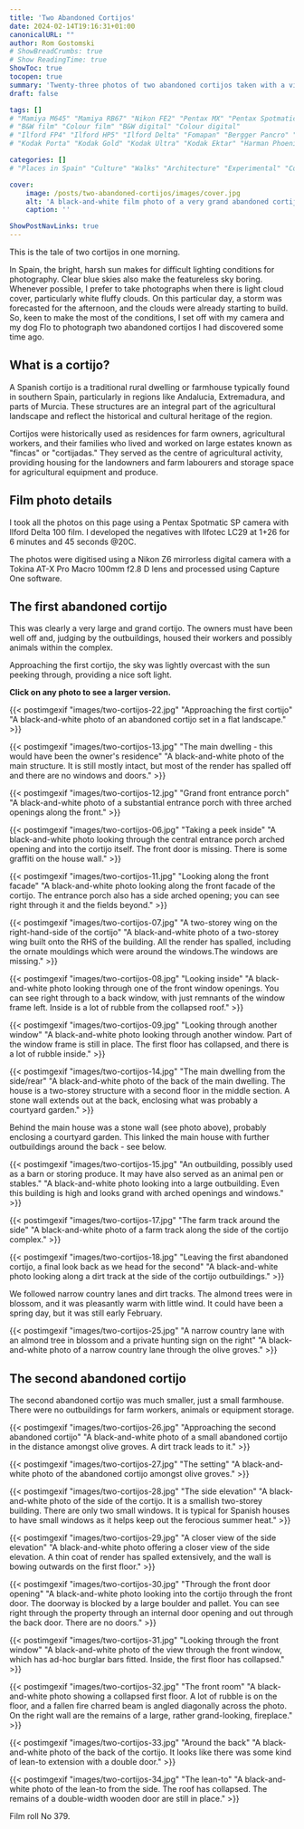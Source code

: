 ```yaml
---
title: 'Two Abandoned Cortijos'
date: 2024-02-14T19:16:31+01:00
canonicalURL: ""
author: Rom Gostomski
# ShowBreadCrumbs: true
# Show ReadingTime: true
ShowToc: true
tocopen: true
summary: 'Twenty-three photos of two abandoned cortijos taken with a vintage Pentax Spotmatic film camera during a morning walk.' # The summary appears as the Google description and also on the posts list page. If you also want it to appear on the page, use description instead of summary.
draft: false

tags: []
# "Mamiya M645" "Mamiya RB67" "Nikon FE2" "Pentax MX" "Pentax Spotmatic" "Pinhole" "Horseman VH-R" "Zeis Ikon Ikoflex" "Zeiss Super Ikonta"
# "B&W film" "Colour film" "B&W digital" "Colour digital"
# "Ilford FP4" "Ilford HP5" "Ilford Delta" "Fomapan" "Bergger Pancro" "Rollei RPX" "Kentmere"
# "Kodak Porta" "Kodak Gold" "Kodak Ultra" "Kodak Ektar" "Harman Phoenix"

categories: []
# "Places in Spain" "Culture" "Walks" "Architecture" "Experimental" "Cortijo" "Via Verde" "White village"

cover:
    image: /posts/two-abandoned-cortijos/images/cover.jpg
    alt: 'A black-and-white film photo of a very grand abandoned cortijo complex. The main house is on the left with various outbuildings to the right.'
    caption: ''

ShowPostNavLinks: true
---
```

This is the tale of two cortijos in one morning.

In Spain, the bright, harsh sun makes for difficult lighting conditions for photography. Clear blue skies also make the featureless sky boring. Whenever possible, I prefer to take photographs when there is light cloud cover, particularly white fluffy clouds. On this particular day, a storm was forecasted for the afternoon, and the clouds were already starting to build. So, keen to make the most of the conditions, I set off with my camera and my dog Flo to photograph two abandoned cortijos I had discovered some time ago.

## What is a cortijo?

A Spanish cortijo is a traditional rural dwelling or farmhouse typically found in southern Spain, particularly in regions like Andalucia, Extremadura, and parts of Murcia. These structures are an integral part of the agricultural landscape and reflect the historical and cultural heritage of the region.

Cortijos were historically used as residences for farm owners, agricultural workers, and their families who lived and worked on large estates known as "fincas" or "cortijadas." They served as the centre of agricultural activity, providing housing for the landowners and farm labourers and storage space for agricultural equipment and produce.

## Film photo details

I took all the photos on this page using a Pentax Spotmatic SP camera with Ilford Delta 100 film. I developed the negatives with Ilfotec LC29 at 1+26 for 6 minutes and 45 seconds @20C.

The photos were digitised using a Nikon Z6 mirrorless digital camera with a Tokina AT-X Pro Macro 100mm f2.8 D lens and processed using Capture One software.

## The first abandoned cortijo

This was clearly a very large and grand cortijo. The owners must have been well off and, judging by the outbuildings, housed their workers and possibly animals within the complex.

Approaching the first cortijo, the sky was lightly overcast with the sun peeking through, providing a nice soft light.

**Click on any photo to see a larger version.**

{{< postimgexif "images/two-cortijos-22.jpg" 
"Approaching the first cortijo" 
"A black-and-white photo of an abandoned cortijo set in a flat landscape." >}}

{{< postimgexif "images/two-cortijos-13.jpg" 
"The main dwelling - this would have been the owner's residence" 
"A black-and-white photo of the main structure. It is still mostly intact, but most of the render has spalled off and there are no windows and doors." >}}

{{< postimgexif "images/two-cortijos-12.jpg" 
"Grand front entrance porch" 
"A black-and-white photo of a substantial entrance porch with three arched openings along the front." >}}

{{< postimgexif "images/two-cortijos-06.jpg" 
"Taking a peek inside" 
"A black-and-white photo looking through the central entrance porch arched opening and into the cortijo itself. The front door is missing. There is some graffiti on the house wall." >}}

{{< postimgexif "images/two-cortijos-11.jpg" 
"Looking along the front facade" 
"A black-and-white photo looking along the front facade of the cortijo. The entrance porch also has a side arched opening; you can see right through it and the fields beyond." >}}

{{< postimgexif "images/two-cortijos-07.jpg" 
"A two-storey wing on the right-hand-side of the cortijo" 
"A black-and-white photo of a two-storey wing built onto the RHS of the building. All the render has spalled, including the ornate mouldings which were around the windows.The windows are missing." >}}

{{< postimgexif "images/two-cortijos-08.jpg" 
"Looking inside" 
"A black-and-white photo looking through one of the front window openings. You can see right through to a back window, with just remnants of the window frame left. Inside is a lot of rubble from the collapsed roof." >}}

{{< postimgexif "images/two-cortijos-09.jpg" 
"Looking through another window" 
"A black-and-white photo looking through another window. Part of the window frame is still in place. The first floor has collapsed, and there is a lot of rubble inside." >}}

{{< postimgexif "images/two-cortijos-14.jpg" 
"The main dwelling from the side/rear" 
"A black-and-white photo of the back of the main dwelling. The house is a two-storey structure with a second floor in the middle section. A stone wall extends out at the back, enclosing what was probably a courtyard garden." >}}

Behind the main house was a stone wall (see photo above), probably enclosing a courtyard garden. This linked the main house with further outbuildings around the back - see below.

{{< postimgexif "images/two-cortijos-15.jpg" 
"An outbuilding, possibly used as a barn or storing produce. It may have also served as an animal pen or stables." 
"A black-and-white photo looking into a large outbuilding. Even this building is high and looks grand with arched openings and windows." >}}

{{< postimgexif "images/two-cortijos-17.jpg" 
"The farm track around the side" 
"A black-and-white photo of a farm track along the side of the cortijo complex." >}}

{{< postimgexif "images/two-cortijos-18.jpg" 
"Leaving the first abandoned cortijo, a final look back as we head for the second" 
"A black-and-white photo looking along a dirt track at the side of the cortijo outbuildings." >}}

We followed narrow country lanes and dirt tracks. The almond trees were in blossom, and it was pleasantly warm with little wind. It could have been a spring day, but it was still early February.

{{< postimgexif "images/two-cortijos-25.jpg" 
"A narrow country lane with an almond tree in blossom and a private hunting sign on the right" 
"A black-and-white photo of a narrow country lane through the olive groves." >}}

## The second abandoned cortijo

The second abandoned cortijo was much smaller, just a small farmhouse. There were no outbuildings for farm workers, animals or equipment storage.

{{< postimgexif "images/two-cortijos-26.jpg" 
"Approaching the second abandoned cortijo" 
"A black-and-white photo of a small abandoned cortijo in the distance amongst olive groves. A dirt track leads to it." >}}

{{< postimgexif "images/two-cortijos-27.jpg" 
"The setting" 
"A black-and-white photo of the abandoned cortijo amongst olive groves." >}}

{{< postimgexif "images/two-cortijos-28.jpg" 
"The side elevation" 
"A black-and-white photo of the side of the cortijo. It is a smallish two-storey building. There are only two small windows. It is typical for Spanish houses to have small windows as it helps keep out the ferocious summer heat." >}}

{{< postimgexif "images/two-cortijos-29.jpg" 
"A closer view of the side elevation" 
"A black-and-white photo offering a closer view of the side elevation. A thin coat of render has spalled extensively, and the wall is bowing outwards on the first floor." >}}

{{< postimgexif "images/two-cortijos-30.jpg" 
"Through the front door opening" 
"A black-and-white photo looking into the cortijo through the front door. The doorway is blocked by a large boulder and pallet. You can see right through the property through an internal door opening and out through the back door. There are no doors." >}}

{{< postimgexif "images/two-cortijos-31.jpg" 
"Looking through the front window" 
"A black-and-white photo of the view through the front window, which has ad-hoc burglar bars fitted. Inside, the first floor has collapsed." >}}

{{< postimgexif "images/two-cortijos-32.jpg" 
"The front room" 
"A black-and-white photo showing a collapsed first floor. A lot of rubble is on the floor, and a fallen fire charred beam is angled diagonally across the photo. On the right wall are the remains of a large, rather grand-looking, fireplace." >}}

{{< postimgexif "images/two-cortijos-33.jpg" 
"Around the back" 
"A black-and-white photo of the back of the cortijo. It looks like there was some kind of lean-to extension with a double door." >}}

{{< postimgexif "images/two-cortijos-34.jpg" 
"The lean-to" 
"A black-and-white photo of the lean-to from the side. The roof has collapsed. The remains of a double-width wooden door are still in place." >}}

Film roll No 379.
